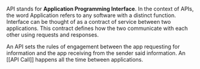 API stands for **Application Programming Interface**. In the context of APIs, the word Application refers to any software with a distinct function. Interface can be thought of as a contract of service between two applications. This contract defines how the two communicate with each other using requests and responses.

An API sets the rules of engagement between the app requesting for information and the app receiving from the sender said information. An [[API Call]] happens all the time between applications.




